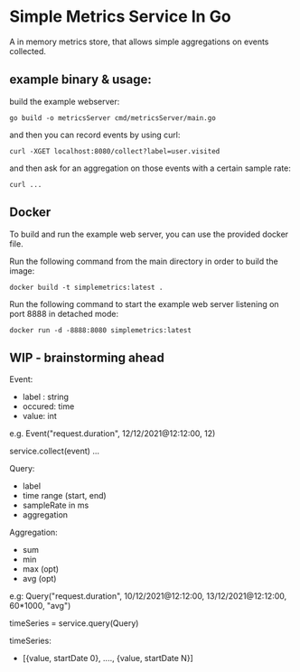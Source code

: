 Simple Metrics Service In Go
=============================

A in memory metrics store, that allows simple aggregations on events collected.

example binary & usage:
------------------------

build the example webserver:

    go build -o metricsServer cmd/metricsServer/main.go 

and then you can record events by using curl:
    
    curl -XGET localhost:8080/collect?label=user.visited

and then ask for an aggregation on those events with a certain sample rate:

    curl ...

Docker
-------

To build and run the example web server, you can use the provided docker file. 

Run the following command from the main directory in order to build the image: 

    docker build -t simplemetrics:latest .  

Run the following command to start the example web server listening on port 8888 in detached mode:

    docker run -d -8888:8080 simplemetrics:latest   


WIP  - brainstorming ahead
----------------------------

Event:
 - label : string
 - occured: time
 - value: int
 
e.g. Event("request.duration", 12/12/2021@12:12:00, 12)

service.collect(event)
...

Query:
- label
- time range (start, end)
- sampleRate in ms
- aggregation

Aggregation:
- sum
- min
- max (opt)
- avg (opt)

e.g:
Query("request.duration", 10/12/2021@12:12:00, 13/12/2021@12:12:00, 60*1000, "avg")


timeSeries = service.query(Query)

timeSeries: 
- [{value, startDate 0}, ...., {value, startDate N}]
 
